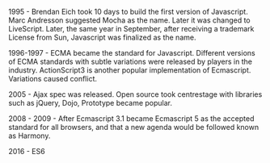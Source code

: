 1995 - Brendan Eich took 10 days to build the first version of Javascript. Marc Andresson suggested Mocha as the name. Later it was changed to LiveScript. Later, the same year in September, after receiving a trademark License from Sun, Javascript was finalized as the name.

1996-1997 - ECMA became the standard for Javascript. Different versions of ECMA standards with subtle variations were released by players in the industry. ActionScript3 is another popular implementation of Ecmascript. Variations caused conflict. 

2005 - Ajax spec was released. Open source took centrestage with libraries such as jQuery, Dojo, Prototype became popular. 

2008 - 2009 - After  Ecmascript 3.1 became Ecmascript 5 as the accepted standard for all browsers, and that a new agenda would be followed known as Harmony.

2016 - ES6
